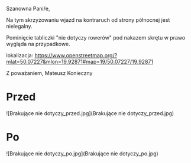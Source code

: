Szanowna Pani/e,

Na tym skrzyżowaniu wjazd na kontraruch od strony północnej jest nielegalny.

Pominięcie tabliczki "nie dotyczy rowerów" pod nakazem skrętu w prawo
wygląda na przypadkowe.

lokalizacja: https://www.openstreetmap.org/?mlat=50.07227&mlon=19.92871#map=19/50.07227/19.92871

Z poważaniem,
Mateusz Konieczny

# Przed

![Brakujące nie dotyczy_przed.jpg](Brakujące nie dotyczy_przed.jpg)

# Po

![Brakujące nie dotyczy_po.jpg](Brakujące nie dotyczy_po.jpg)